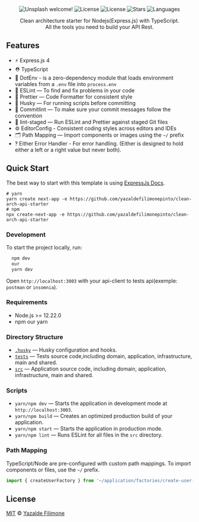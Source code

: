  <p align="center">
  <img src="https://img.shields.io/static/v1?label=Clean-Arch TDD api&message=Welcome&color=FFFFFF&labelColor=110C2F" alt="Unsplash welcome!" />
  <img alt="License" src="https://img.shields.io/static/v1?label=version&message=1.0&color=FFFFFF&labelColor=110C2F">
  <img alt="License" src="https://img.shields.io/static/v1?label=license&message=MIT&color=FFFFFF&labelColor=110C2F">
  <img alt="Stars" src="https://img.shields.io/github/stars/yazaldefilimonepinto/clean-arch-api-starter?color=FFFFFF&labelColor=110C2F">
  <img alt="Languages" src="https://img.shields.io/github/languages/count/yazaldefilimonepinto/clean-arch-api-starter?color=FFFFFF&labelColor=110C2F">
</p>
<p align="center" >
Clean architecture starter for Nodejs(Express.js) with TypeScript. <br>
All the tools you need to build your API Rest.
<P/>

## Features

- ⚡️ Express.js 4
- ⛑ TypeScript
- 📍 DotEnv - is a zero-dependency module that loads environment variables from a `.env` file into `process.env`
- 📏 ESLint — To find and fix problems in your code
- 💖 Prettier — Code Formatter for consistent style
- 🐶 Husky — For running scripts before committing
- 🚓 Commitlint — To make sure your commit messages follow the convention
- 🚫 lint-staged — Run ESLint and Prettier against staged Git files
- ⚙️ EditorConfig - Consistent coding styles across editors and IDEs
- 🗂 Path Mapping — Import components or images using the `~/` prefix
- ‽ Either Error Handler - For error handling. (Either is designed to hold either a left or a right value but never both).

## Quick Start

The best way to start with this template is using [ExpressJs Docs](https://expressjs.com/en/starter/hello-world.html).

```
# yarn
yarn create next-app -e https://github.com/yazaldefilimonepinto/clean-arch-api-starter
# npm
npx create-next-app -e https://github.com/yazaldefilimonepinto/clean-arch-api-starter
```

### Development

To start the project locally, run:

```bash
  npm dev
  our
  yarn dev
```

Open `http://localhost:3003` with your api-client to tests api(exemple: `postman` or `insomnia`).

### Requirements

- Node.js >= 12.22.0
- npm our yarn

### Directory Structure

- [`.husky`](.husky) — Husky configuration and hooks.<br>
- [`tests`](./tests) — Tests source code,including domain, application, infrastructure, main and shared.<br>
- [`src`](./src) — Application source code, including domain, application, infrastructure, main and shared.<br>

### Scripts

- `yarn/npm dev` — Starts the application in development mode at `http://localhost:3003`.
- `yarn/npm build` — Creates an optimized production build of your application.
- `yarn/npm start` — Starts the application in production mode.
- `yarn/npm lint` — Runs ESLint for all files in the `src` directory.

### Path Mapping

TypeScript/Node are pre-configured with custom path mappings. To import components or files, use the `~/` prefix.

```ts
import { createUserFactory } from '~/application/factories/create-user-factory';
```

<a id="license"></a>

## License

[MIT](https://github.com/yazaldefilimonepinto/clean-arch-api-starter/blob/main/LICENSE) © [Yazalde Filimone](https://www.linkedin.com/in/yazalde-filimone/)
